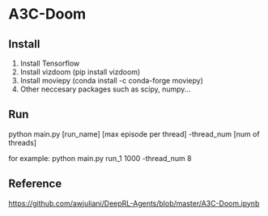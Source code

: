 # A3C-Doom

## Install

1. Install Tensorflow
2. Install vizdoom (pip install vizdoom)
3. Install moviepy (conda install -c conda-forge moviepy)
3. Other neccesary packages such as scipy, numpy...

## Run
python main.py [run_name] [max episode per thread] -thread_num [num of threads]

for example: python main.py run_1 1000 -thread_num 8

## Reference
https://github.com/awjuliani/DeepRL-Agents/blob/master/A3C-Doom.ipynb
